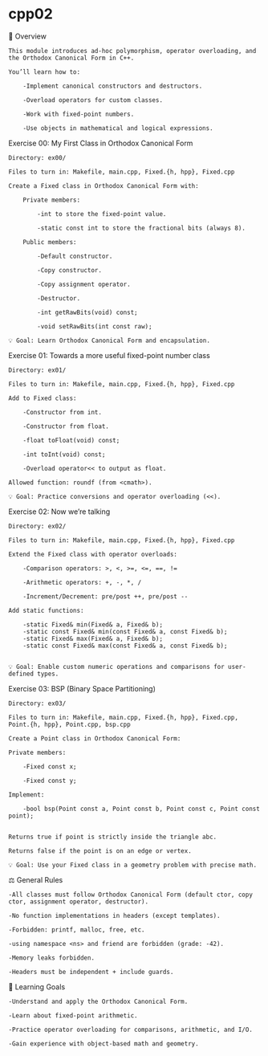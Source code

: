 # cpp02

📌 Overview

	This module introduces ad-hoc polymorphism, operator overloading, and the Orthodox Canonical Form in C++.

	You’ll learn how to:

		-Implement canonical constructors and destructors.

		-Overload operators for custom classes.

		-Work with fixed-point numbers.

		-Use objects in mathematical and logical expressions.


Exercise 00: My First Class in Orthodox Canonical Form

	Directory: ex00/

	Files to turn in: Makefile, main.cpp, Fixed.{h, hpp}, Fixed.cpp

	Create a Fixed class in Orthodox Canonical Form with:

		Private members:

			-int to store the fixed-point value.

			-static const int to store the fractional bits (always 8).

		Public members:

			-Default constructor.

			-Copy constructor.

			-Copy assignment operator.

			-Destructor.

			-int getRawBits(void) const;

			-void setRawBits(int const raw);

	💡 Goal: Learn Orthodox Canonical Form and encapsulation.


Exercise 01: Towards a more useful fixed-point number class

	Directory: ex01/

	Files to turn in: Makefile, main.cpp, Fixed.{h, hpp}, Fixed.cpp

	Add to Fixed class:

		-Constructor from int.

		-Constructor from float.

		-float toFloat(void) const;

		-int toInt(void) const;

		-Overload operator<< to output as float.

	Allowed function: roundf (from <cmath>).

	💡 Goal: Practice conversions and operator overloading (<<).


Exercise 02: Now we’re talking

	Directory: ex02/

	Files to turn in: Makefile, main.cpp, Fixed.{h, hpp}, Fixed.cpp

	Extend the Fixed class with operator overloads:

		-Comparison operators: >, <, >=, <=, ==, !=

		-Arithmetic operators: +, -, *, /

		-Increment/Decrement: pre/post ++, pre/post --

	Add static functions:

		-static Fixed& min(Fixed& a, Fixed& b);
		-static const Fixed& min(const Fixed& a, const Fixed& b);
		-static Fixed& max(Fixed& a, Fixed& b);
		-static const Fixed& max(const Fixed& a, const Fixed& b);


	💡 Goal: Enable custom numeric operations and comparisons for user-defined types.

Exercise 03: BSP (Binary Space Partitioning)

	Directory: ex03/

	Files to turn in: Makefile, main.cpp, Fixed.{h, hpp}, Fixed.cpp, Point.{h, hpp}, Point.cpp, bsp.cpp

	Create a Point class in Orthodox Canonical Form:

	Private members:

		-Fixed const x;

		-Fixed const y;

	Implement:

		-bool bsp(Point const a, Point const b, Point const c, Point const point);


	Returns true if point is strictly inside the triangle abc.

	Returns false if the point is on an edge or vertex.

	💡 Goal: Use your Fixed class in a geometry problem with precise math.


⚖️ General Rules

	-All classes must follow Orthodox Canonical Form (default ctor, copy ctor, assignment operator, destructor).

	-No function implementations in headers (except templates).

	-Forbidden: printf, malloc, free, etc.

	-using namespace <ns> and friend are forbidden (grade: -42).

	-Memory leaks forbidden.

	-Headers must be independent + include guards.


🎯 Learning Goals

	-Understand and apply the Orthodox Canonical Form.

	-Learn about fixed-point arithmetic.

	-Practice operator overloading for comparisons, arithmetic, and I/O.

	-Gain experience with object-based math and geometry.